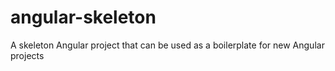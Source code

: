 # angular-skeleton
A skeleton Angular project that can be used as a boilerplate for new Angular projects
